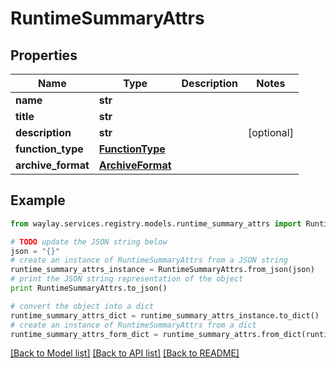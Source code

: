 # RuntimeSummaryAttrs


## Properties

Name | Type | Description | Notes
------------ | ------------- | ------------- | -------------
**name** | **str** |  | 
**title** | **str** |  | 
**description** | **str** |  | [optional] 
**function_type** | [**FunctionType**](FunctionType.md) |  | 
**archive_format** | [**ArchiveFormat**](ArchiveFormat.md) |  | 

## Example

```python
from waylay.services.registry.models.runtime_summary_attrs import RuntimeSummaryAttrs

# TODO update the JSON string below
json = "{}"
# create an instance of RuntimeSummaryAttrs from a JSON string
runtime_summary_attrs_instance = RuntimeSummaryAttrs.from_json(json)
# print the JSON string representation of the object
print RuntimeSummaryAttrs.to_json()

# convert the object into a dict
runtime_summary_attrs_dict = runtime_summary_attrs_instance.to_dict()
# create an instance of RuntimeSummaryAttrs from a dict
runtime_summary_attrs_form_dict = runtime_summary_attrs.from_dict(runtime_summary_attrs_dict)
```
[[Back to Model list]](../README.md#documentation-for-models) [[Back to API list]](../README.md#documentation-for-api-endpoints) [[Back to README]](../README.md)


